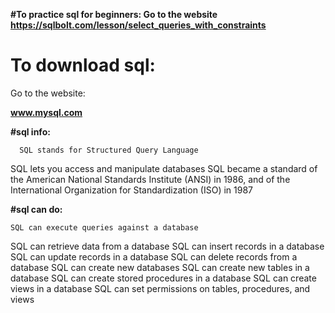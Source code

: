 **#To practice sql for beginners:
 Go to the website**
 **https://sqlbolt.com/lesson/select_queries_with_constraints**

# To download sql: 
Go to the website:     

**www.mysql.com**

**#sql info:**

      SQL stands for Structured Query Language
SQL lets you access and manipulate databases
SQL became a standard of the American National Standards Institute (ANSI) in 1986, and of the International Organization for Standardization (ISO) in 1987

**#sql can do:**

    SQL can execute queries against a database
SQL can retrieve data from a database
SQL can insert records in a database
SQL can update records in a database
SQL can delete records from a database
SQL can create new databases
SQL can create new tables in a database
SQL can create stored procedures in a database
SQL can create views in a database
SQL can set permissions on tables, procedures, and views
